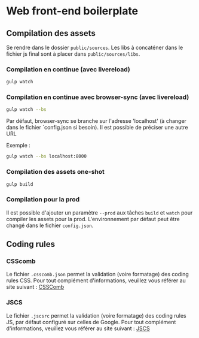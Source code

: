 # Web front-end boilerplate

## Compilation des assets

Se rendre dans le dossier `public/sources`.
Les libs à concaténer dans le fichier js final sont à placer dans `public/sources/libs`.

### Compilation en continue (avec livereload)
```sh
gulp watch
```

### Compilation en continue avec browser-sync (avec livereload)
```sh
gulp watch --bs
```

Par défaut, browser-sync se branche sur l'adresse 'localhost' (à changer dans le fichier `config.json si besoin). Il est possible de préciser une autre URL

Exemple :
```sh
gulp watch --bs localhost:8000
```

### Compilation des assets one-shot
```sh
gulp build
```

### Compilation pour la prod

Il est possible d'ajouter un paramètre `--prod` aux tâches `build` et `watch` pour compiler les assets pour la prod. L'environnement par défaut peut être changé dans le fichier `config.json`.

## Coding rules

### CSScomb

Le fichier `.csscomb.json` permet la validation (voire formatage) des coding rules CSS. Pour tout complément d'informations, veuillez vous référer au site suivant :
[CSSComb](http://csscomb.com/)

### JSCS

Le fichier `.jscsrc` permet la validation (voire formatage) des coding rules JS, par défaut configuré sur celles de Google. Pour tout complément d'informations, veuillez vous référer au site suivant :
[JSCS](http://jscs.info/)
